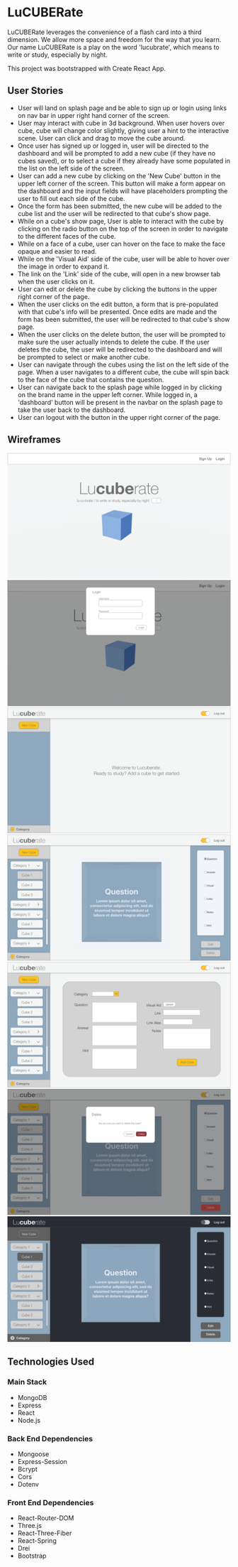 

# LuCUBERate

LuCUBERate leverages the convenience of a flash card into a third dimension. We allow more space and freedom for the way that you learn.
Our name LuCUBERate is a play on the word 'lucubrate', which means to write or study, especially by night.

This project was bootstrapped with Create React App.

## User Stories
* User will land on splash page and be able to sign up or login using links on nav bar in upper right hand corner of the screen.
* User may interact with cube in 3d background. When user hovers over cube, cube will change color slightly, giving user a hint to the interactive scene. User can click and drag to move the cube around.
* Once user has signed up or logged in, user will be directed to the dashboard and will be prompted to add a new cube (if they have no cubes saved), or to select a cube if they already have some populated in the list on the left side of the screen.
* User can add a new cube by clicking on the 'New Cube' button in the upper left corner of the screen. This button will make a form appear on the dashboard and the input fields will have placeholders prompting the user to fill out each side of the cube.
* Once the form has been submitted, the new cube will be added to the cube list and the user will be redirected to that cube's show page.
* While on a cube's show page, User is able to interact with the cube by clicking on the radio button on the top of the screen in order to navigate to the different faces of the cube.
* While on a face of a cube, user can hover on the face to make the face opaque and easier to read.
* While on the 'Visual Aid' side of the cube, user will be able to hover over the image in order to expand it.
* The link on the 'Link' side of the cube, will open in a new browser tab when the user clicks on it.
* User can edit or delete the cube by clicking the buttons in the upper right corner of the page.
* When the user clicks on the edit button, a form that is pre-populated with that cube's info will be presented. Once edits are made and the form has been submitted, the user will be redirected to that cube's show page.
* When the user clicks on the delete button, the user will be prompted to make sure the user actually intends to delete the cube. If the user deletes the cube, the user will be redirected to the dashboard and will be prompted to select or make another cube.
* User can navigate through the cubes using the list on the left side of the page. When a user navigates to a different cube, the cube will spin back to the face of the cube that contains the question.
* User can navigate back to the splash page while logged in by clicking on the brand name in the upper left corner. While logged in, a 'dashboard' button will be present in the navbar on the splash page to take the user back to the dashboard.
* User can logout with the button in the upper right corner of the page.


## Wireframes

![Landing](lucuberate-client/src/images/wireframes/01_Landing.png)
![Login](lucuberate-client/src/images/wireframes/02_LoginModal.png)
![Dashboard](lucuberate-client/src/images/wireframes/04_Home.png)
![Cube](lucuberate-client/src/images/wireframes/05_index.png)
![NewCube](lucuberate-client/src/images/wireframes/06_New.png)
![Delete](lucuberate-client/src/images/wireframes/08_index.png)
![DarkMode](lucuberate-client/src/images/wireframes/09_indexDarkMode.png)

## Technologies Used

### Main Stack
* MongoDB
* Express
* React
* Node.js

### Back End Dependencies
* Mongoose
* Express-Session
* Bcrypt
* Cors
* Dotenv


### Front End Dependencies
* React-Router-DOM
* Three.js
* React-Three-Fiber
* React-Spring
* Drei
* Bootstrap



